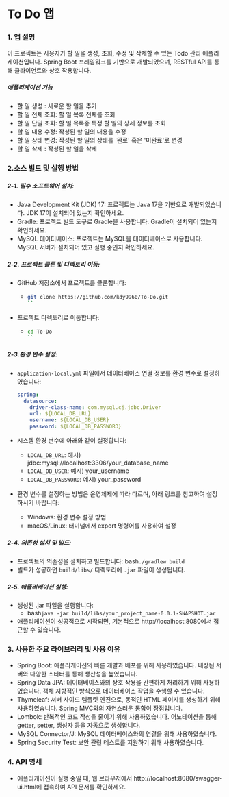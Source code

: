 # To Do 앱 </span>

### 1. 앱 설명
이 프로젝트는 사용자가 할 일을 생성, 조회, 수정 및 삭제할 수 있는 Todo 관리 애플리케이션입니다. Spring Boot 프레임워크를 기반으로 개발되었으며, RESTful API를 통해 클라이언트와 상호 작용합니다.


##### 애플리케이션 기능
- 할 일 생성     : 새로운 할 일을 추가
- 할 일 전체 조회: 할 일 목록 전체를 조회
- 할 일 단일 조회: 할 일 목록중 특정 할 일의 상세 정보를 조회
- 할 일 내용 수정: 작성된 할 일의 내용을 수정
- 할 일 상태 변경: 작성된 할 일의 상태롤 '완료' 혹은 '미완료'로 변경
- 할 일 삭제    : 작성된 할 일을 삭제

### 2.소스 빌드 및 실행 방법

##### 2-1. 필수 소프트웨어 설치:
- Java Development Kit (JDK) 17: 프로젝트는 Java 17을 기반으로 개발되었습니다. JDK 17이 설치되어 있는지 확인하세요.
- Gradle: 프로젝트 빌드 도구로 Gradle을 사용합니다. Gradle이 설치되어 있는지 확인하세요.
- MySQL 데이터베이스: 프로젝트는 MySQL을 데이터베이스로 사용합니다. MySQL 서버가 설치되어 있고 실행 중인지 확인하세요.

##### 2-2. 프로젝트 클론 및 디렉토리 이동:

- GitHub 저장소에서 프로젝트를 클론합니다:
  - ```bash
    git clone https://github.com/kdy9960/To-Do.git
    ``

- 프로젝트 디렉토리로 이동합니다:
  - ```bash
    cd To-Do
    ``
##### 2-3.환경 변수 설정:
- ```application-local.yml``` 파일에서 데이터베이스 연결 정보를 환경 변수로 설정하였습니다:

  ```yaml
  spring:
    datasource:
      driver-class-name: com.mysql.cj.jdbc.Driver
      url: ${LOCAL_DB_URL}
      username: ${LOCAL_DB_USER}
      password: ${LOCAL_DB_PASSWORD}

- 시스템 환경 변수에 아래와 같이 설정합니다:
  - ```LOCAL_DB_URL```: 예시) jdbc:mysql://localhost:3306/your_database_name
  - ```LOCAL_DB_USER```: 예시) your_username
  - ```LOCAL_DB_PASSWORD```: 예시) your_password
- 환경 변수를 설정하는 방법은 운영체제에 따라 다르며, 아래 링크를 참고하여 설정하시기 바랍니다:
  - Windows: 환경 변수 설정 방법
  - macOS/Linux: 터미널에서 export 명령어를 사용하여 설정
 

##### 2-4. 의존성 설치 및 빌드:
- 프로젝트의 의존성을 설치하고 빌드합니다:
bash```./gradlew build```
- 빌드가 성공하면 ```build/libs/``` 디렉토리에 ```.jar``` 파일이 생성됩니다.

##### 2-5. 애플리케이션 실행:
- 생성된 .jar 파일을 실행합니다:
  - bash```java -jar build/libs/your_project_name-0.0.1-SNAPSHOT.jar```
- 애플리케이션이 성공적으로 시작되면, 기본적으로 http://localhost:8080에서 접근할 수 있습니다.


### 3. 사용한 주요 라이브러리 및 사용 이유
- Spring Boot: 애플리케이션의 빠른 개발과 배포를 위해 사용하였습니다. 내장된 서버와 다양한 스타터를 통해 생산성을 높였습니다.
- Spring Data JPA: 데이터베이스와의 상호 작용을 간편하게 처리하기 위해 사용하였습니다. 객체 지향적인 방식으로 데이터베이스 작업을 수행할 수 있습니다.
- Thymeleaf: 서버 사이드 템플릿 엔진으로, 동적인 HTML 페이지를 생성하기 위해 사용하였습니다. Spring MVC와의 자연스러운 통합이 장점입니다.
- Lombok: 반복적인 코드 작성을 줄이기 위해 사용하였습니다. 어노테이션을 통해 getter, setter, 생성자 등을 자동으로 생성합니다.
- MySQL Connector/J: MySQL 데이터베이스와의 연결을 위해 사용하였습니다.
- Spring Security Test: 보안 관련 테스트를 지원하기 위해 사용하였습니다.

### 4. API 명세
- 애플리케이션이 실행 중일 때, 웹 브라우저에서 http://localhost:8080/swagger-ui.html에 접속하여 API 문서를 확인하세요.






